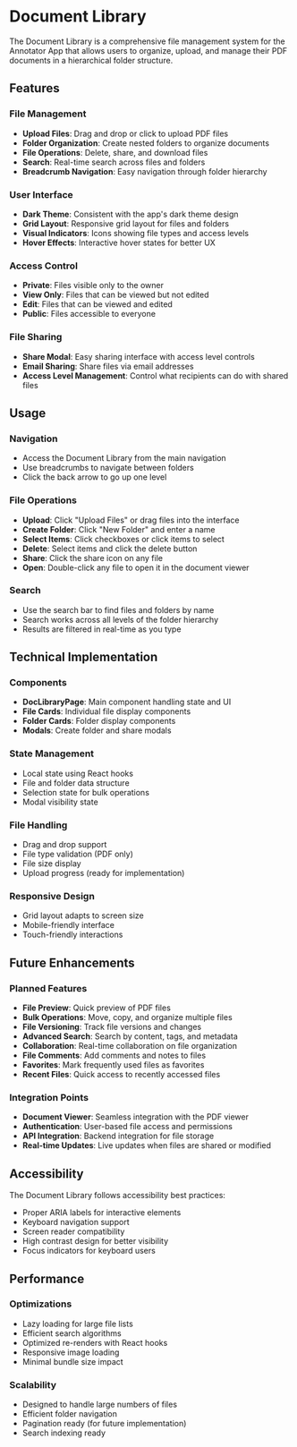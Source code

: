# Document Library

The Document Library is a comprehensive file management system for the Annotator App that allows users to organize, upload, and manage their PDF documents in a hierarchical folder structure.

## Features

### File Management
- **Upload Files**: Drag and drop or click to upload PDF files
- **Folder Organization**: Create nested folders to organize documents
- **File Operations**: Delete, share, and download files
- **Search**: Real-time search across files and folders
- **Breadcrumb Navigation**: Easy navigation through folder hierarchy

### User Interface
- **Dark Theme**: Consistent with the app's dark theme design
- **Grid Layout**: Responsive grid layout for files and folders
- **Visual Indicators**: Icons showing file types and access levels
- **Hover Effects**: Interactive hover states for better UX

### Access Control
- **Private**: Files visible only to the owner
- **View Only**: Files that can be viewed but not edited
- **Edit**: Files that can be viewed and edited
- **Public**: Files accessible to everyone

### File Sharing
- **Share Modal**: Easy sharing interface with access level controls
- **Email Sharing**: Share files via email addresses
- **Access Level Management**: Control what recipients can do with shared files

## Usage

### Navigation
- Access the Document Library from the main navigation
- Use breadcrumbs to navigate between folders
- Click the back arrow to go up one level

### File Operations
- **Upload**: Click "Upload Files" or drag files into the interface
- **Create Folder**: Click "New Folder" and enter a name
- **Select Items**: Click checkboxes or click items to select
- **Delete**: Select items and click the delete button
- **Share**: Click the share icon on any file
- **Open**: Double-click any file to open it in the document viewer

### Search
- Use the search bar to find files and folders by name
- Search works across all levels of the folder hierarchy
- Results are filtered in real-time as you type

## Technical Implementation

### Components
- **DocLibraryPage**: Main component handling state and UI
- **File Cards**: Individual file display components
- **Folder Cards**: Folder display components
- **Modals**: Create folder and share modals

### State Management
- Local state using React hooks
- File and folder data structure
- Selection state for bulk operations
- Modal visibility state

### File Handling
- Drag and drop support
- File type validation (PDF only)
- File size display
- Upload progress (ready for implementation)

### Responsive Design
- Grid layout adapts to screen size
- Mobile-friendly interface
- Touch-friendly interactions

## Future Enhancements

### Planned Features
- **File Preview**: Quick preview of PDF files
- **Bulk Operations**: Move, copy, and organize multiple files
- **File Versioning**: Track file versions and changes
- **Advanced Search**: Search by content, tags, and metadata
- **Collaboration**: Real-time collaboration on file organization
- **File Comments**: Add comments and notes to files
- **Favorites**: Mark frequently used files as favorites
- **Recent Files**: Quick access to recently accessed files

### Integration Points
- **Document Viewer**: Seamless integration with the PDF viewer
- **Authentication**: User-based file access and permissions
- **API Integration**: Backend integration for file storage
- **Real-time Updates**: Live updates when files are shared or modified

## Accessibility

The Document Library follows accessibility best practices:
- Proper ARIA labels for interactive elements
- Keyboard navigation support
- Screen reader compatibility
- High contrast design for better visibility
- Focus indicators for keyboard users

## Performance

### Optimizations
- Lazy loading for large file lists
- Efficient search algorithms
- Optimized re-renders with React hooks
- Responsive image loading
- Minimal bundle size impact

### Scalability
- Designed to handle large numbers of files
- Efficient folder navigation
- Pagination ready (for future implementation)
- Search indexing ready
